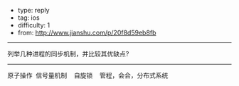 - type: reply
- tag: ios
- difficulty:  1
- from: http://www.jianshu.com/p/20f8d59eb8fb

--------

列举几种进程的同步机制，并比较其优缺点?

---------

原子操作  信号量机制    自旋锁    管程，会合，分布式系统
